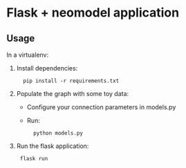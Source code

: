 # Flask + neomodel application

## Usage

In a virtualenv:

1. Install dependencies:

         pip install -r requirements.txt
		 
2. Populate the graph with some toy data:
    - Configure your connection parameters in models.py
	- Run:

            python models.py
			
3. Run the flask application:

        flask run
		
